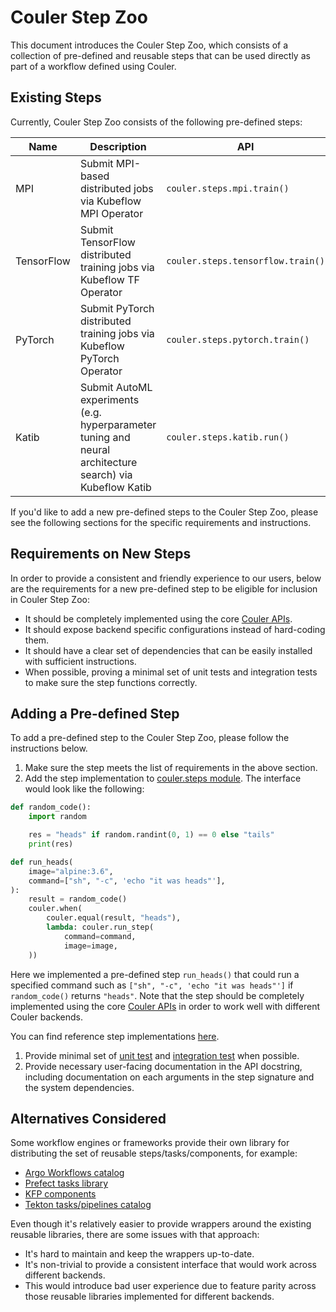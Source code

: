 # Couler Step Zoo

This document introduces the Couler Step Zoo, which consists of a collection of pre-defined and reusable steps that can
be used directly as part of a workflow defined using Couler.


## Existing Steps

Currently, Couler Step Zoo consists of the following pre-defined steps:

| Name | Description | API |
| ---- | ----------- | --- |
| MPI | Submit MPI-based distributed jobs via Kubeflow MPI Operator | `couler.steps.mpi.train()` |
| TensorFlow  | Submit TensorFlow distributed training jobs via Kubeflow TF Operator | `couler.steps.tensorflow.train()` |
| PyTorch  | Submit PyTorch distributed training jobs via Kubeflow PyTorch Operator | `couler.steps.pytorch.train()` |
| Katib  | Submit AutoML experiments (e.g. hyperparameter tuning and neural architecture search) via Kubeflow Katib | `couler.steps.katib.run()` |

If you'd like to add a new pre-defined steps to the Couler Step Zoo, please see the following sections for
the specific requirements and instructions.


## Requirements on New Steps

In order to provide a consistent and friendly experience to our users, below are the requirements for a new pre-defined
step to be eligible for inclusion in Couler Step Zoo:

* It should be completely implemented using the core [Couler APIs](couler-api-design.md).
* It should expose backend specific configurations instead of hard-coding them.
* It should have a clear set of dependencies that can be easily installed with sufficient instructions.
* When possible, proving a minimal set of unit tests and integration tests to make sure the step functions correctly.


## Adding a Pre-defined Step

To add a pre-defined step to the Couler Step Zoo, please follow the instructions below.

1. Make sure the step meets the list of requirements in the above section.
1. Add the step implementation to [couler.steps module](../couler/steps). The interface would look like the following:

```python
def random_code():
    import random

    res = "heads" if random.randint(0, 1) == 0 else "tails"
    print(res)

def run_heads(
    image="alpine:3.6",
    command=["sh", "-c", 'echo "it was heads"'],
):
    result = random_code()
    couler.when(
        couler.equal(result, "heads"),
        lambda: couler.run_step(
            command=command,
            image=image,
    ))
```

Here we implemented a pre-defined step `run_heads()` that could run a specified command such as `["sh", "-c", 'echo "it was heads"']`
if `random_code()` returns `"heads"`. Note that the step should be completely implemented using the
core [Couler APIs](couler-api-design.md) in order to work well with different Couler backends.

You can find reference step implementations [here](../couler/steps).

1. Provide minimal set of [unit test](../couler/tests) and [integration test](../integration_tests) when possible.
1. Provide necessary user-facing documentation in the API docstring, including documentation on each arguments in the
step signature and the system dependencies.


## Alternatives Considered

Some workflow engines or frameworks provide their own library for distributing the set of reusable steps/tasks/components, for example:

* [Argo Workflows catalog](https://github.com/argoproj-labs/argo-workflows-catalog)
* [Prefect tasks library](https://docs.prefect.io/core/task_library/overview.html#task-library-in-action)
* [KFP components](https://github.com/kubeflow/pipelines/tree/master/components)
* [Tekton tasks/pipelines catalog](https://github.com/tektoncd/catalog)

Even though it's relatively easier to provide wrappers around the existing reusable libraries, there are some issues
with that approach:

* It's hard to maintain and keep the wrappers up-to-date.
* It's non-trivial to provide a consistent interface that would work across different backends.
* This would introduce bad user experience due to feature parity across those reusable libraries implemented for different backends.
